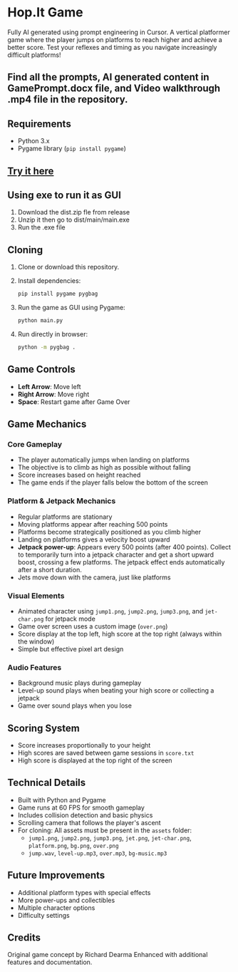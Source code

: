 # Hop.It Game
Fully AI generated using prompt engineering in Cursor.
A vertical platformer game where the player jumps on platforms to reach higher and achieve a better score. Test your reflexes and timing as you navigate increasingly difficult platforms!

## Find all the prompts, AI generated content in GamePrompt.docx file, and Video walkthrough .mp4 file in the repository.

## Requirements

- Python 3.x
- Pygame library (`pip install pygame`)

## [Try it here](https://prashantzz.itch.io/hopit)

## Using exe to run it as GUI

1. Download the dist.zip fle from release
2. Unzip it then go to dist/main/main.exe
3. Run the .exe file

## Cloning

1. Clone or download this repository.

2. Install dependencies:
   ```bash
   pip install pygame pygbag
   ```

3. Run the game as GUI using Pygame:
   ```bash
   python main.py
   ```

4. Run directly in browser:
   ```bash
   python -m pygbag .
   ```

## Game Controls

- **Left Arrow**: Move left
- **Right Arrow**: Move right
- **Space**: Restart game after Game Over

## Game Mechanics

### Core Gameplay
- The player automatically jumps when landing on platforms
- The objective is to climb as high as possible without falling
- Score increases based on height reached
- The game ends if the player falls below the bottom of the screen

### Platform & Jetpack Mechanics
- Regular platforms are stationary
- Moving platforms appear after reaching 500 points
- Platforms become strategically positioned as you climb higher
- Landing on platforms gives a velocity boost upward
- **Jetpack power-up**: Appears every 500 points (after 400 points). Collect to temporarily turn into a jetpack character and get a short upward boost, crossing a few platforms. The jetpack effect ends automatically after a short duration.
- Jets move down with the camera, just like platforms

### Visual Elements
- Animated character using `jump1.png`, `jump2.png`, `jump3.png`, and `jet-char.png` for jetpack mode
- Game over screen uses a custom image (`over.png`)
- Score display at the top left, high score at the top right (always within the window)
- Simple but effective pixel art design

### Audio Features
- Background music plays during gameplay
- Level-up sound plays when beating your high score or collecting a jetpack
- Game over sound plays when you lose

## Scoring System

- Score increases proportionally to your height
- High scores are saved between game sessions in `score.txt`
- High score is displayed at the top right of the screen

## Technical Details

- Built with Python and Pygame
- Game runs at 60 FPS for smooth gameplay
- Includes collision detection and basic physics
- Scrolling camera that follows the player's ascent
- For cloning: All assets must be present in the `assets` folder:
  - `jump1.png`, `jump2.png`, `jump3.png`, `jet.png`, `jet-char.png`, `platform.png`, `bg.png`, `over.png`
  - `jump.wav`, `level-up.mp3`, `over.mp3`, `bg-music.mp3`

## Future Improvements

- Additional platform types with special effects
- More power-ups and collectibles
- Multiple character options
- Difficulty settings

## Credits

Original game concept by Richard Dearma
Enhanced with additional features and documentation. 
